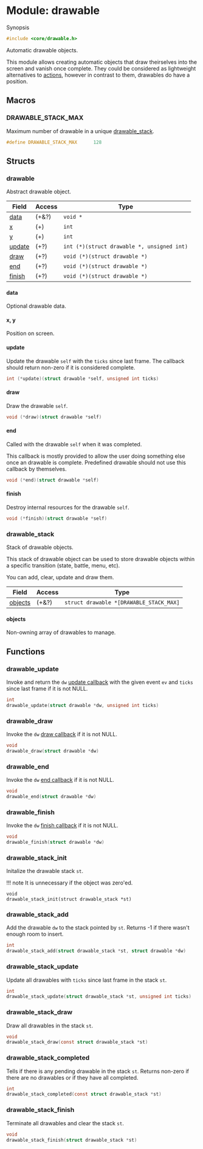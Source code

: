 # Module: drawable

Synopsis

```c
#include <core/drawable.h>
```

Automatic drawable objects.

This module allows creating automatic objects that draw theirselves into the
screen and vanish once complete. They could be considered as lightweight
alternatives to [actions](action.md), however in contrast to them, drawables do
have a position.

## Macros

### DRAWABLE\_STACK\_MAX

Maximum number of drawable in a unique [drawable_stack](#drawable_stack).

```c
#define DRAWABLE_STACK_MAX      128
```

## Structs

### drawable

Abstract drawable object.

| Field             | Access | Type                                        |
|-------------------|--------|---------------------------------------------|
| [data](#data)     | (+&?)  | `void *`                                    |
| [x](#x)           | (+)    | `int`                                       |
| [y](#y)           | (+)    | `int`                                       |
| [update](#update) | (+?)   | `int (*)(struct drawable *, unsigned int)` |
| [draw](#draw)     | (+?)   | `void (*)(struct drawable *)`               |
| [end](#end)       | (+?)   | `void (*)(struct drawable *)`               |
| [finish](#finish) | (+?)   | `void (*)(struct drawable *)`               |

#### data

Optional drawable data.

#### x, y

Position on screen.

#### update

Update the drawable `self` with the `ticks` since last frame. The callback
should return non-zero if it is considered complete.

```c
int (*update)(struct drawable *self, unsigned int ticks)
```

#### draw

Draw the drawable `self`.

```c
void (*draw)(struct drawable *self)
```

#### end

Called with the drawable `self` when it was completed.

This callback is mostly provided to allow the user doing something else once an
drawable is complete. Predefined drawable should not use this callback by
themselves.

```c
void (*end)(struct drawable *self)
```

#### finish

Destroy internal resources for the drawable `self`.

```c
void (*finish)(struct drawable *self)
```

### drawable\_stack

Stack of drawable objects.

This stack of drawable object can be used to store drawable objects within a
specific transition (state, battle, menu, etc).

You can add, clear, update and draw them.

| Field               | Access | Type                                    |
|---------------------|--------|-----------------------------------------|
| [objects](#objects) | (+&?)  | `struct drawable *[DRAWABLE_STACK_MAX]` |

#### objects

Non-owning array of drawables to manage.

## Functions

### drawable\_update

Invoke and return the `dw` [update callback](#update) with the given event `ev`
and `ticks` since last frame if it is not NULL.

```c
int
drawable_update(struct drawable *dw, unsigned int ticks)
```

### drawable\_draw

Invoke the `dw` [draw callback](#draw) if it is not NULL.

```c
void
drawable_draw(struct drawable *dw)
```

### drawable\_end

Invoke the `dw` [end callback](#end) if it is not NULL.

```c
void
drawable_end(struct drawable *dw)
```

### drawable\_finish

Invoke the `dw` [finish callback](#finish) if it is not NULL.

```c
void
drawable_finish(struct drawable *dw)
```

### drawable\_stack\_init

Initalize the drawable stack `st`.

!!! note
    It is unnecessary if the object was zero'ed.

```
void
drawable_stack_init(struct drawable_stack *st)
```

### drawable\_stack\_add

Add the drawable `dw` to the stack pointed by `st`. Returns -1 if there wasn't
enough room to insert.

```c
int
drawable_stack_add(struct drawable_stack *st, struct drawable *dw)
```

### drawable\_stack\_update

Update all drawables with `ticks` since last frame in the stack `st`.

```c
int
drawable_stack_update(struct drawable_stack *st, unsigned int ticks)
```

### drawable\_stack\_draw

Draw all drawables in the stack `st`.

```c
void
drawable_stack_draw(const struct drawable_stack *st)
```

### drawable\_stack\_completed

Tells if there is any pending drawable in the stack `st`. Returns non-zero if
there are no drawables or if they have all completed.

```c
int
drawable_stack_completed(const struct drawable_stack *st)
```

### drawable\_stack\_finish

Terminate all drawables and clear the stack `st`.

```c
void
drawable_stack_finish(struct drawable_stack *st)
```
